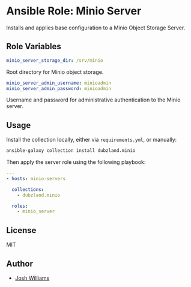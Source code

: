 # Ansible Role: Minio Server

Installs and applies base configuration to a Minio Object Storage Server.

## Role Variables

```yaml
minio_server_storage_dir: /srv/minio
```

Root directory for Minio object storage.

```yaml
minio_server_admin_username: minioadmin
minio_server_admin_password: minioadmin
```

Username and password for administrative authentication to the Minio server.

## Usage

Install the collection locally, either via `requirements.yml`, or manually:
```bash
ansible-galaxy collection install dubzland.minio
```

Then apply the server role using the following playbook:
```yaml
---
- hosts: minio-servers

  collections:
    - dubzland.minio

  roles:
    - minio_server
```
## License

MIT

## Author

* [Josh Williams](https://codingprime.com)
